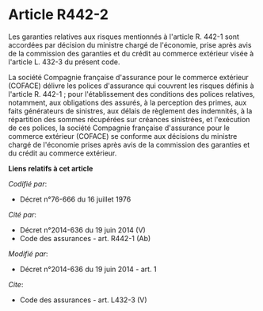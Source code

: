 # Article R442-2

Les garanties relatives aux risques mentionnés à l'article R. 442-1 sont accordées par décision du ministre chargé de
l'économie, prise après avis de la commission des garanties et du crédit au commerce extérieur visée à l'article L. 432-3 du
présent code. 

La société Compagnie française d'assurance pour le commerce extérieur (COFACE) délivre les polices d'assurance qui couvrent
les risques définis à l'article R. 442-1 ; pour l'établissement des conditions des polices relatives, notamment, aux
obligations des assurés, à la perception des primes, aux faits générateurs de sinistres, aux délais de règlement des
indemnités, à la répartition des sommes récupérées sur créances sinistrées, et l'exécution de ces polices, la société
Compagnie française d'assurance pour le commerce extérieur (COFACE) se conforme aux décisions du ministre chargé de
l'économie prises après avis de la commission des garanties et du crédit au commerce extérieur.

**Liens relatifs à cet article**

_Codifié par_:

  - Décret n°76-666 du 16 juillet 1976

_Cité par_:

  - Décret n°2014-636 du 19 juin 2014 (V)
  - Code des assurances - art. R442-1 (Ab)

_Modifié par_:

  - Décret n°2014-636 du 19 juin 2014 - art. 1

_Cite_:

  - Code des assurances - art. L432-3 (V)

